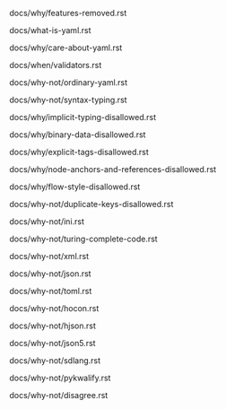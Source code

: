 docs/why/features-removed.rst

docs/what-is-yaml.rst

docs/why/care-about-yaml.rst

docs/when/validators.rst

docs/why-not/ordinary-yaml.rst

docs/why-not/syntax-typing.rst

docs/why/implicit-typing-disallowed.rst

docs/why/binary-data-disallowed.rst

docs/why/explicit-tags-disallowed.rst

docs/why/node-anchors-and-references-disallowed.rst

docs/why/flow-style-disallowed.rst

docs/why-not/duplicate-keys-disallowed.rst

docs/why-not/ini.rst

docs/why-not/turing-complete-code.rst

docs/why-not/xml.rst

docs/why-not/json.rst

docs/why-not/toml.rst

docs/why-not/hocon.rst

docs/why-not/hjson.rst

docs/why-not/json5.rst

docs/why-not/sdlang.rst

docs/why-not/pykwalify.rst

docs/why-not/disagree.rst




